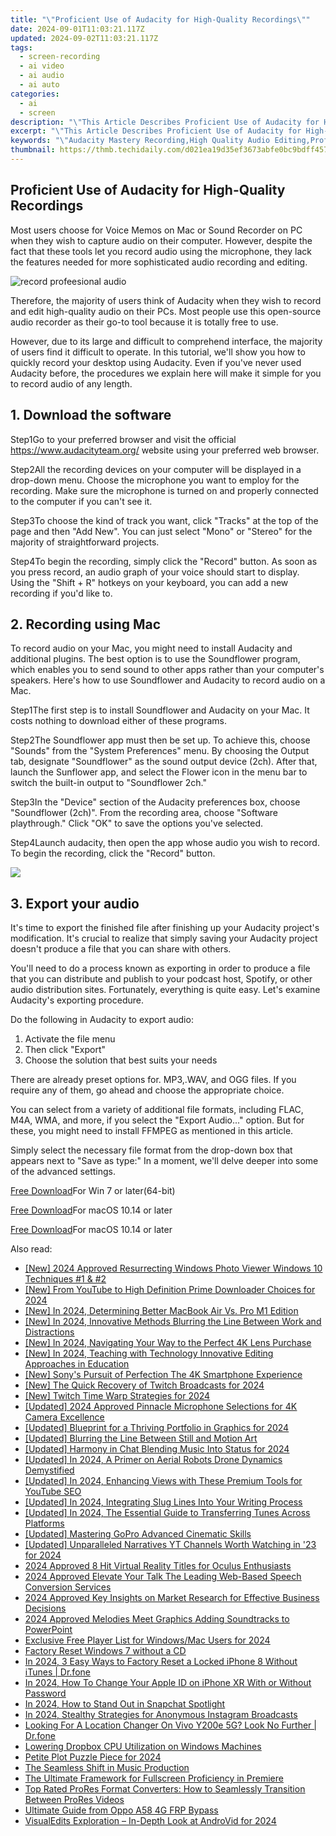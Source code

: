 ```yaml
---
title: "\"Proficient Use of Audacity for High-Quality Recordings\""
date: 2024-09-01T11:03:21.117Z
updated: 2024-09-02T11:03:21.117Z
tags: 
  - screen-recording
  - ai video
  - ai audio
  - ai auto
categories: 
  - ai
  - screen
description: "\"This Article Describes Proficient Use of Audacity for High-Quality Recordings\""
excerpt: "\"This Article Describes Proficient Use of Audacity for High-Quality Recordings\""
keywords: "\"Audacity Mastery Recording,High Quality Audio Editing,Professional Sound Capture,Clear Audacity Outputs,Excellent Audio Production,Top-Notch Audacity Use,Optimal Recording with Audacity\""
thumbnail: https://thmb.techidaily.com/d021ea19d35ef3673abfe0bc9bdff457eb34791e55514d7bc0ce5bafaca00aee.jpg
---
```


## Proficient Use of Audacity for High-Quality Recordings

Most users choose for Voice Memos on Mac or Sound Recorder on PC when they wish to capture audio on their computer. However, despite the fact that these tools let you record audio using the microphone, they lack the features needed for more sophisticated audio recording and editing.

![record profeesional audio](https://images.wondershare.com/filmora/article-images/Audacity-add-audio.jpg)

Therefore, the majority of users think of Audacity when they wish to record and edit high-quality audio on their PCs. Most people use this open-source audio recorder as their go-to tool because it is totally free to use.

However, due to its large and difficult to comprehend interface, the majority of users find it difficult to operate. In this tutorial, we'll show you how to quickly record your desktop using Audacity. Even if you've never used Audacity before, the procedures we explain here will make it simple for you to record audio of any length.

## 1\. Download the software

Step1Go to your preferred browser and visit the official <https://www.audacityteam.org/> website using your preferred web browser.

Step2All the recording devices on your computer will be displayed in a drop-down menu. Choose the microphone you want to employ for the recording. Make sure the microphone is turned on and properly connected to the computer if you can't see it.

Step3To choose the kind of track you want, click "Tracks" at the top of the page and then "Add New". You can just select "Mono" or "Stereo" for the majority of straightforward projects.

Step4To begin the recording, simply click the "Record" button. As soon as you press record, an audio graph of your voice should start to display. Using the "Shift + R" hotkeys on your keyboard, you can add a new recording if you'd like to.

## 2\. Recording using Mac

To record audio on your Mac, you might need to install Audacity and additional plugins. The best option is to use the Soundflower program, which enables you to send sound to other apps rather than your computer's speakers. Here's how to use Soundflower and Audacity to record audio on a Mac.

Step1The first step is to install Soundflower and Audacity on your Mac. It costs nothing to download either of these programs.

Step2The Soundflower app must then be set up. To achieve this, choose "Sounds" from the "System Preferences" menu. By choosing the Output tab, designate "Soundflower" as the sound output device (2ch). After that, launch the Sunflower app, and select the Flower icon in the menu bar to switch the built-in output to "Soundflower 2ch."

Step3In the "Device" section of the Audacity preferences box, choose "Soundflower (2ch)". From the recording area, choose "Software playthrough." Click "OK" to save the options you've selected.

Step4Launch audacity, then open the app whose audio you wish to record. To begin the recording, click the "Record" button.

<!-- affiliate ads begin -->
<a href="https://secure.2checkout.com/order/checkout.php?PRODS=3851691&QTY=1&AFFILIATE=108875&CART=1"><img src="http://www.aiseesoft.com/avangate/30p/banner.jpg" border="0"></a>
<!-- affiliate ads end -->
## 3\. Export your audio

It's time to export the finished file after finishing up your Audacity project's modification. It's crucial to realize that simply saving your Audacity project doesn't produce a file that you can share with others.

You'll need to do a process known as exporting in order to produce a file that you can distribute and publish to your podcast host, Spotify, or other audio distribution sites. Fortunately, everything is quite easy. Let's examine Audacity's exporting procedure.

Do the following in Audacity to export audio:

1. Activate the file menu
2. Then click "Export"
3. Choose the solution that best suits your needs

There are already preset options for. MP3,.WAV, and OGG files. If you require any of them, go ahead and choose the appropriate choice.

You can select from a variety of additional file formats, including FLAC, M4A, WMA, and more, if you select the "Export Audio..." option. But for these, you might need to install FFMPEG as mentioned in this article.

Simply select the necessary file format from the drop-down box that appears next to "Save as type:" In a moment, we'll delve deeper into some of the advanced settings.

[Free Download](https://tools.techidaily.com/wondershare/filmora/download/)For Win 7 or later(64-bit)

[Free Download](https://tools.techidaily.com/wondershare/filmora/download/)For macOS 10.14 or later

[Free Download](https://tools.techidaily.com/wondershare/filmora/download/)For macOS 10.14 or later

<ins class="adsbygoogle"
     style="display:block"
     data-ad-format="autorelaxed"
     data-ad-client="ca-pub-7571918770474297"
     data-ad-slot="1223367746"></ins>

<ins class="adsbygoogle"
     style="display:block"
     data-ad-format="autorelaxed"
     data-ad-client="ca-pub-7571918770474297"
     data-ad-slot="1223367746"></ins>



<ins class="adsbygoogle"
     style="display:block"
     data-ad-client="ca-pub-7571918770474297"
     data-ad-slot="8358498916"
     data-ad-format="auto"
     data-full-width-responsive="true"></ins>


<span class="atpl-alsoreadstyle">Also read:</span>
<div><ul>
<li><a href="https://fox-cloud.techidaily.com/new-2024-approved-resurrecting-windows-photo-viewer-windows-10-techniques-1-and-2/"><u>[New] 2024 Approved  Resurrecting Windows Photo Viewer  Windows 10 Techniques #1 & #2</u></a></li>
<li><a href="https://fox-cloud.techidaily.com/new-from-youtube-to-high-definition-prime-downloader-choices-for-2024/"><u>[New] From YouTube to High Definition  Prime Downloader Choices for 2024</u></a></li>
<li><a href="https://fox-cloud.techidaily.com/new-in-2024-determining-better-macbook-air-vs-pro-m1-edition/"><u>[New] In 2024, Determining Better  MacBook Air Vs. Pro M1 Edition</u></a></li>
<li><a href="https://screen-mirroring-recording.techidaily.com/new-in-2024-innovative-methods-blurring-the-line-between-work-and-distractions/"><u>[New] In 2024, Innovative Methods  Blurring the Line Between Work and Distractions</u></a></li>
<li><a href="https://fox-cloud.techidaily.com/new-in-2024-navigating-your-way-to-the-perfect-4k-lens-purchase/"><u>[New] In 2024, Navigating Your Way to the Perfect 4K Lens Purchase</u></a></li>
<li><a href="https://fox-cloud.techidaily.com/new-in-2024-teaching-with-technology-innovative-editing-approaches-in-education/"><u>[New] In 2024, Teaching with Technology  Innovative Editing Approaches in Education</u></a></li>
<li><a href="https://fox-cloud.techidaily.com/new-sonys-pursuit-of-perfection-the-4k-smartphone-experience/"><u>[New] Sony's Pursuit of Perfection  The 4K Smartphone Experience</u></a></li>
<li><a href="https://fox-cloud.techidaily.com/new-the-quick-recovery-of-twitch-broadcasts-for-2024/"><u>[New] The Quick Recovery of Twitch Broadcasts for 2024</u></a></li>
<li><a href="https://fox-cloud.techidaily.com/new-twitch-time-warp-strategies-for-2024/"><u>[New] Twitch Time Warp Strategies for 2024</u></a></li>
<li><a href="https://fox-cloud.techidaily.com/updated-2024-approved-pinnacle-microphone-selections-for-4k-camera-excellence/"><u>[Updated] 2024 Approved  Pinnacle Microphone Selections for 4K Camera Excellence</u></a></li>
<li><a href="https://fox-cloud.techidaily.com/updated-blueprint-for-a-thriving-portfolio-in-graphics-for-2024/"><u>[Updated] Blueprint for a Thriving Portfolio in Graphics for 2024</u></a></li>
<li><a href="https://extra-information.techidaily.com/updated-blurring-the-line-between-still-and-motion-art/"><u>[Updated] Blurring the Line Between Still and Motion Art</u></a></li>
<li><a href="https://fox-cloud.techidaily.com/updated-harmony-in-chat-blending-music-into-status-for-2024/"><u>[Updated] Harmony in Chat  Blending Music Into Status for 2024</u></a></li>
<li><a href="https://fox-cloud.techidaily.com/updated-in-2024-a-primer-on-aerial-robots-drone-dynamics-demystified/"><u>[Updated] In 2024, A Primer on Aerial Robots  Drone Dynamics Demystified</u></a></li>
<li><a href="https://facebook-record-videos.techidaily.com/updated-in-2024-enhancing-views-with-these-premium-tools-for-youtube-seo/"><u>[Updated] In 2024, Enhancing Views with These Premium Tools for YouTube SEO</u></a></li>
<li><a href="https://fox-cloud.techidaily.com/updated-in-2024-integrating-slug-lines-into-your-writing-process/"><u>[Updated] In 2024, Integrating Slug Lines Into Your Writing Process</u></a></li>
<li><a href="https://fox-cloud.techidaily.com/updated-in-2024-the-essential-guide-to-transferring-tunes-across-platforms/"><u>[Updated] In 2024, The Essential Guide to Transferring Tunes Across Platforms</u></a></li>
<li><a href="https://fox-cloud.techidaily.com/updated-mastering-gopro-advanced-cinematic-skills/"><u>[Updated] Mastering GoPro  Advanced Cinematic Skills</u></a></li>
<li><a href="https://fox-cloud.techidaily.com/updated-unparalleled-narratives-yt-channels-worth-watching-in-23-for-2024/"><u>[Updated] Unparalleled Narratives  YT Channels Worth Watching in '23 for 2024</u></a></li>
<li><a href="https://fox-cloud.techidaily.com/2024-approved-8-hit-virtual-reality-titles-for-oculus-enthusiasts/"><u>2024 Approved  8 Hit Virtual Reality Titles for Oculus Enthusiasts</u></a></li>
<li><a href="https://fox-cloud.techidaily.com/2024-approved-elevate-your-talk-the-leading-web-based-speech-conversion-services/"><u>2024 Approved  Elevate Your Talk  The Leading Web-Based Speech Conversion Services</u></a></li>
<li><a href="https://fox-cloud.techidaily.com/2024-approved-key-insights-on-market-research-for-effective-business-decisions/"><u>2024 Approved  Key Insights on Market Research for Effective Business Decisions</u></a></li>
<li><a href="https://fox-helps.techidaily.com/2024-approved-melodies-meet-graphics-adding-soundtracks-to-powerpoint/"><u>2024 Approved  Melodies Meet Graphics  Adding Soundtracks to PowerPoint</u></a></li>
<li><a href="https://fox-cloud.techidaily.com/exclusive-free-player-list-for-windowsmac-users-for-2024/"><u>Exclusive Free Player List for Windows/Mac Users for 2024</u></a></li>
<li><a href="https://tech-haven.techidaily.com/factory-reset-windows-7-without-a-cd/"><u>Factory Reset Windows 7 without a CD</u></a></li>
<li><a href="https://iphone-unlock.techidaily.com/in-2024-3-easy-ways-to-factory-reset-a-locked-iphone-8-without-itunes-drfone-by-drfone-ios/"><u>In 2024, 3 Easy Ways to Factory Reset a Locked iPhone 8 Without iTunes | Dr.fone</u></a></li>
<li><a href="https://ios-unlock.techidaily.com/in-2024-how-to-change-your-apple-id-on-iphone-xr-with-or-without-password-by-drfone-ios/"><u>In 2024, How To Change Your Apple ID on iPhone XR With or Without Password</u></a></li>
<li><a href="https://fox-cloud.techidaily.com/in-2024-how-to-stand-out-in-snapchat-spotlight/"><u>In 2024, How to Stand Out in Snapchat Spotlight</u></a></li>
<li><a href="https://fox-cloud.techidaily.com/in-2024-stealthy-strategies-for-anonymous-instagram-broadcasts/"><u>In 2024, Stealthy Strategies for Anonymous Instagram Broadcasts</u></a></li>
<li><a href="https://fake-location.techidaily.com/looking-for-a-location-changer-on-vivo-y200e-5g-look-no-further-drfone-by-drfone-virtual-android/"><u>Looking For A Location Changer On Vivo Y200e 5G? Look No Further | Dr.fone</u></a></li>
<li><a href="https://win11-tips.techidaily.com/lowering-dropbox-cpu-utilization-on-windows-machines/"><u>Lowering Dropbox CPU Utilization on Windows Machines</u></a></li>
<li><a href="https://extra-skills.techidaily.com/petite-plot-puzzle-piece-for-2024/"><u>Petite Plot Puzzle Piece for 2024</u></a></li>
<li><a href="https://fox-cloud.techidaily.com/the-seamless-shift-in-music-production/"><u>The Seamless Shift in Music Production</u></a></li>
<li><a href="https://fox-cloud.techidaily.com/the-ultimate-framework-for-fullscreen-proficiency-in-premiere/"><u>The Ultimate Framework for Fullscreen Proficiency in Premiere</u></a></li>
<li><a href="https://techtrends.techidaily.com/top-rated-prores-format-converters-how-to-seamlessly-transition-between-prores-videos/"><u>Top Rated ProRes Format Converters: How to Seamlessly Transition Between ProRes Videos</u></a></li>
<li><a href="https://android-frp.techidaily.com/ultimate-guide-from-oppo-a58-4g-frp-bypass-by-drfone-android/"><u>Ultimate Guide from Oppo A58 4G FRP Bypass</u></a></li>
<li><a href="https://fox-cloud.techidaily.com/visualedits-exploration-in-depth-look-at-androvid-for-2024/"><u>VisualEdits Exploration – In-Depth Look at AndroVid for 2024</u></a></li>
</ul></div>
